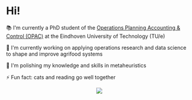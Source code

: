 # Hi!

:books: I'm currently a PhD student of the [Operations Planning Accounting & Control (OPAC)](https://www.tue.nl/en/research/research-groups/industrial-engineering/operations-planning-accounting-control) at the Eindhoven University of Technology (TU/e) 

:microscope: I'm currently working on applying operations research and data science to shape and improve agrifood systems

:seedling: I'm polishing my knowledge and skills in metaheuristics

⚡ Fun fact: cats and reading go well together

<div align="center">
<a href="https://mantimantilla.github.io/">
  <img align="center" src="https://github-readme-stats.vercel.app/api/top-langs/?username=AlfaimaSB&layout=compact&theme=radical&langs_count=4" />
</a>
</div>

